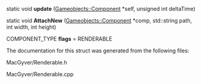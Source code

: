 <div id="struct_macgyver_1_1_components_1_1_renderable">

</div>

<span id="struct_macgyver_1_1_components_1_1_renderable"
label="struct_macgyver_1_1_components_1_1_renderable"></span>

<div class="DoxyCompactItemize">

<span id="struct_macgyver_1_1_components_1_1_renderable_a69a0b6c28d5245eedbeab5182335161c"
label="struct_macgyver_1_1_components_1_1_renderable_a69a0b6c28d5245eedbeab5182335161c"></span>
static void **update**
([Gameobjects::Component](#class_macgyver_1_1_gameobjects_1_1_component)
$\ast$self, unsigned int deltaTime)

<span id="struct_macgyver_1_1_components_1_1_renderable_a8475f4b822e787edbb8437ea0b89b504"
label="struct_macgyver_1_1_components_1_1_renderable_a8475f4b822e787edbb8437ea0b89b504"></span>
static void **AttachNew**
([Gameobjects::Component](#class_macgyver_1_1_gameobjects_1_1_component)
$\ast$comp, std::string path, int width, int height)

</div>

<div class="DoxyCompactItemize">

<span id="struct_macgyver_1_1_components_1_1_renderable_a15517c850c17a99eba6398c620e59c28"
label="struct_macgyver_1_1_components_1_1_renderable_a15517c850c17a99eba6398c620e59c28"></span>
COMPONENT_TYPE **flags** = RENDERABLE

</div>

The documentation for this struct was generated from the following
files:

<div class="DoxyCompactItemize">

MacGyver/Renderable.h

MacGyver/Renderable.cpp

</div>
